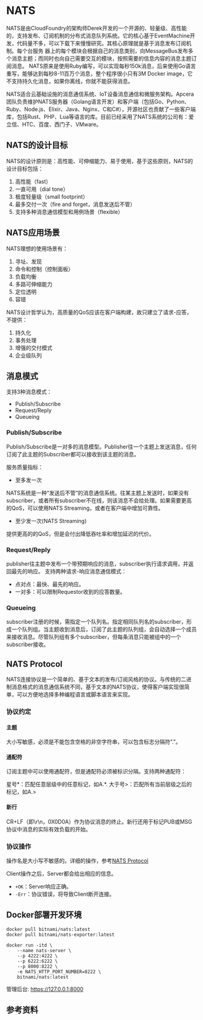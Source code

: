 # NATS

NATS是由CloudFoundry的架构师Derek开发的一个开源的、轻量级、高性能的，支持发布、订阅机制的分布式消息队列系统。它的核心基于EventMachine开发，代码量不多，可以下载下来慢慢研究。其核心原理就是基于消息发布订阅机制。每个台服务 器上的每个模块会根据自己的消息类别，向MessageBus发布多个消息主题；而同时也向自己需要交互的模块，按照需要的信息内容的消息主题订阅消息。 NATS原来是使用Ruby编写，可以实现每秒150k消息，后来使用Go语言重写，能够达到每秒8-11百万个消息，整个程序很小只有3M Docker image，它不支持持久化消息，如果你离线，你就不能获得消息。

NATS适合云基础设施的消息通信系统、IoT设备消息通信和微服务架构。Apcera团队负责维护NATS服务器（Golang语言开发）和客户端（包括Go、Python、Ruby、Node.js、Elixir、Java、Nginx、C和C#），开源社区也贡献了一些客户端库，包括Rust、PHP、Lua等语言的库。目前已经采用了NATS系统的公司有：爱立信、HTC、百度、西门子、VMware。

## NATS的设计目标

NATS的设计原则是：高性能、可伸缩能力、易于使用，基于这些原则，NATS的设计目标包括：

1. 高性能（fast） 
2. 一直可用（dial tone） 
3. 极度轻量级（small footprint） 
4. 最多交付一次（fire and forget，消息发送后不管） 
5. 支持多种消息通信模型和用例场景（flexible）

## NATS应用场景

NATS理想的使用场景有：

1. 寻址、发现 
2. 命令和控制（控制面板） 
3. 负载均衡 
4. 多路可伸缩能力 
5. 定位透明 
6. 容错

NATS设计哲学认为，高质量的QoS应该在客户端构建，故只建立了请求-应答，不提供：

1. 持久化 
2. 事务处理 
3. 增强的交付模式 
4. 企业级队列

## 消息模式

支持3种消息模式：

* Publish/Subscribe
* Request/Reply
* Queueing

### Publish/Subscribe

Publish/Subscribe是一对多的消息模型。Publisher往一个主题上发送消息，任何订阅了此主题的Subscriber都可以接收到该主题的消息。

服务质量指标：

* 至多发一次

NATS系统是一种“发送后不管”的消息通信系统。往某主题上发送时，如果没有subscriber，或者所有subscriber不在线，则该消息不会给处理。如果需要更高的QoS，可以使用NATS Streaming，或者在客户端中增加可靠性。

* 至少发一次(NATS Streaming)

提供更高的的QoS，但是会付出降低吞吐率和增加延迟的代价。

### Request/Reply

publisher往主题中发布一个带预期响应的消息，subscriber执行请求调用，并返回最先的响应。 支持两种请求-响应消息通信模式：

* 点对点：最快、最先的响应。
* 一对多：可以限制Requestor收到的应答数量。

### Queueing

subscriber注册的时候，需指定一个队列名。指定相同队列名的subscriber，形成一个队列组。当主题收到消息后，订阅了此主题的队列组，会自动选择一个成员来接收消息。尽管队列组有多个subscriber，但每条消息只能被组中的一个subscriber接收。

## NATS Protocol

NATS连接协议是一个简单的、基于文本的发布/订阅风格的协议。与传统的二进制消息格式的消息通信系统不同，基于文本的NATS协议，使得客户端实现很简单，可以方便地选择多种编程语言或脚本语言来实现。

### 协议约定

#### 主题

大小写敏感，必须是不能包含空格的非空字符串，可以包含标志分隔符”.”。

#### 通配符

订阅主题中可以使用通配符，但是通配符必须被标识分隔。支持两种通配符：

星号*：匹配任意层级中的任意标记，如A.*.
大于号>：匹配所有当前层级之后的标记，如A.>

#### 新行

CR+LF（即\r\n，0X0D0A）作为协议消息的终止。新行还用于标记PUB或MSG协议中消息的实际有效负载的开始。

### 协议操作

操作名是大小写不敏感的。详细的操作，参考[NATS Protocol](http://nats.io/documentation/internals/nats-protocol/)

Client操作之后，Server都会给出相应的信息。

* `+OK`：Server响应正确。
* `-Err`：协议错误，将导致Client断开连接。

## Docker部署开发环境

```shell
docker pull bitnami/nats:latest
docker pull bitnami/nats-exporter:latest

docker run -itd \
    --name nats-server \
    --p 4222:4222 \
    --p 6222:6222 \
    --p 8000:8222 \
    -e NATS_HTTP_PORT_NUMBER=8222 \
    bitnami/nats:latest
```

管理后台: <https://127.0.0.1:8000>

## 参考资料
